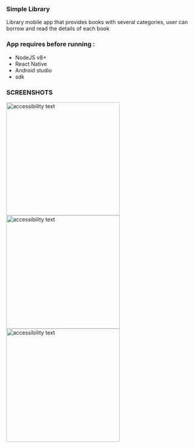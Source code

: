 ### Simple Library
Library mobile app that provides books with several categories, user can borrow and read the details of each book 

### App requires before running :
- NodeJS v8+
- React Native
- Android studio
- sdk

### SCREENSHOTS
<p align="left">
  <img src="https://raw.githubusercontent.com/rezhariansyah/React-Native-Book-Library-Front-End/master/src/assets/documentations/Screenshot_1564673518.png" width="300" alt="accessibility text">
  <img src="https://raw.githubusercontent.com/rezhariansyah/React-Native-Book-Library-Front-End/master/src/assets/documentations/Screenshot_1564673536.png" width="300" alt="accessibility text">
  <img src="https://raw.githubusercontent.com/rezhariansyah/React-Native-Book-Library-Front-End/master/src/assets/documentations/Screenshot_1564673545.png" width="300" alt="accessibility text">
</p>

